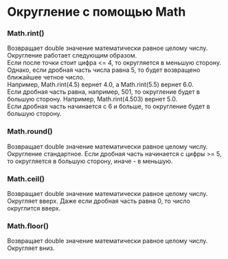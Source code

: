 # Округление с помощью Math
### Math.rint()
Возвращает double значение математически равное целому числу.<br>
Округление работает следующим образом. <br>
Если после точки стоит цифра <= 4, то округляется в меньшую сторону.<br>
Однако, если дробная часть числа равна 5, то будет возвращено ближайшее четное число.<br>
Например, Math.rint(4.5) вернет 4.0, а Math.rint(5.5) вернет 6.0.<br>
Если дробная часть равна, например, 501, то округление будет в большую сторону. Например, Math.rint(4.503) вернет 5.0.<br>
Если дробная часть начинается с 6 и больше, то округление будет в большую сторону.
### Math.round()
Возвращает double значение математически равное целому числу.<br>
Округление стандартное. Если дробная часть начинается с цифры >= 5, то округляется в большую сторону, иначе - в меньшую.
### Math.ceil()
Возвращает double значение математически равное целому числу.<br>
Округляет вверх. Даже если дробная часть равна 0, то число округлится вверх.
### Math.floor()
Возвращает double значение математически равное целому числу.<br>
Округляет вниз.

